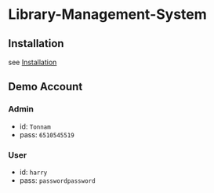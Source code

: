 # Library-Management-System
## Installation 
see [Installation](https://github.com/tnnpp/Library-Management-System/blob/main/Installation.md)

## Demo Account 
### Admin
* id: `Tonnam`
* pass: `6510545519`
### User
* id: `harry`
* pass: `passwordpassword`
